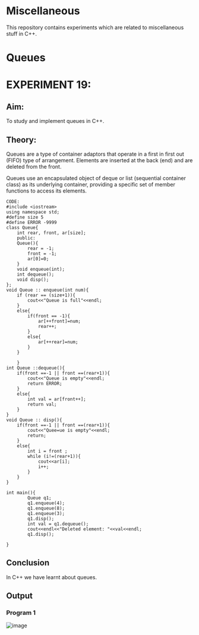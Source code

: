 # Miscellaneous
This repository contains experiments which are related to miscellaneous stuff in C++.

# Queues
# EXPERIMENT 19:
## Aim: 
To study and implement queues in C++.
## Theory: 
Queues are a type of container adaptors that operate in a first in first out (FIFO) type of arrangement. Elements are inserted at the back (end) and are deleted from the front.

Queues use an encapsulated object of deque or list (sequential container class) as its underlying container, providing a specific set of member functions to access its elements.

~~~
CODE:
#include <iostream>
using namespace std;
#define size 5
#define ERROR -9999
class Queue{
    int rear, front, ar[size];
    public:
    Queue(){
        rear = -1;
        front = -1;
        ar[0]=0;
    }
    void enqueue(int);
    int dequeue();
    void disp();
};
void Queue :: enqueue(int num){
    if (rear == (size+1)){
        cout<<"Queue is full"<<endl;
    }
    else{
        if(front == -1){
            ar[++front]=num;
            rear++;
        }
        else{
            ar[++rear]=num;
        }
    }

    }
int Queue ::dequeue(){
    if(front ==-1 || front ==(rear+1)){
        cout<<"Queue is empty"<<endl;
        return ERROR;
    }
    else{
        int val = ar[front++];
        return val;
    }
}
void Queue :: disp(){
    if(front ==-1 || front ==(rear+1)){
        cout<<"Quee=ue is empty"<<endl;
        return;
    }
    else{
        int i = front ;
        while (i!=(rear+1)){
            cout<<ar[i];
            i++;
        }
    }
}

int main(){
        Queue q1;
        q1.enqueue(4);
        q1.enqueue(8);
        q1.enqueue(3);
        q1.disp();
        int val = q1.dequeue();
        cout<<endl<<"Deleted element: "<<val<<endl;
        q1.disp();

}
~~~

## Conclusion
In C++ we have learnt about queues.

## Output
### Program 1
![image](https://github.com/user-attachments/assets/d8ad2764-aa17-4a68-bae2-2b273a09def7)

